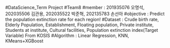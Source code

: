 #DataScience_Term Project
#Team8
#member : 201935076 오명석, 202035506 김관용, 202035522 박준혁, 202135783 손선아
#objective : Predict the population extinction rate for each region!
#Dataset : Crude birth rate, Elderly Population, Establishment, Floating population, Private institute, Students at institute, Cultural facilities, Population extinction index(Target Variable) From KOSIS
#Algorithm : Linear Regression, KNN, KMeans+XGBoost
